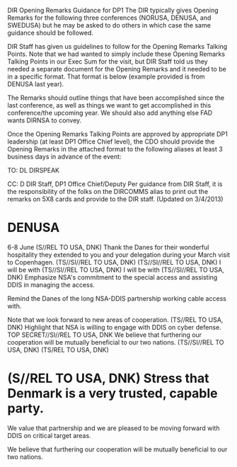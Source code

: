 DIR Opening Remarks Guidance for DP1
The DIR typically gives Opening Remarks for the following three conferences (NORUSA, DENUSA, and SWEDUSA) but he may be asked to do others in which case the same guidance should be followed.

DIR Staff has given us guidelines to follow for the Opening Remarks Talking Points. Note that we had wanted to simply include these Opening Remarks Talking Points in our Exec Sum for the visit, but DIR Staff told us they needed a separate document for the Opening Remarks and it needed to be in a specific format. That format is below (example provided is from DENUSA last year).

The Remarks should outline things that have been accomplished since the last conference, as well as things we want to get accomplished in this conference/the upcoming year. We should also add anything else FAD wants DIRNSA to convey.

Once the Opening Remarks Talking Points are approved by appropriate DP1 leadership (at least DP1 Office Chief level), the CDO should provide the Opening Remarks in the attached format to the following aliases at least 3 business days in advance of the event:

TO: DL DIRSPEAK

CC: D DIR Staff, DP1 Office Chief/Deputy
Per guidance from DIR Staff, it is the responsibility of the folks on the DIRCOMMS alias to print out the remarks on 5X8 cards and provide to the DIR staff.
(Updated on 3/4/2013)
# DENUSA 

6-8 June
(S//REL TO USA, DNK) Thank the Danes for their wonderful hospitality they extended to you and your delegation during your March visit to Copenhagen.
(TS//SI//REL TO USA, DNK)
(TS//SI//REL TO USA, DNK) I will be with
(TS//SI//REL TO USA, DNK) I will be with
(TS//SI//REL TO USA, DNK) Emphasize NSA's commitment to the special access and assisting DDIS in managing the access.

Remind the Danes of the long NSA-DDIS partnership working cable access with.

Note that we look forward to new areas of cooperation.
(TS//REL TO USA, DNK) Highlight that NSA is willing to engage with DDIS on cyber defense.
TOP SECRET//SI//REL TO USA, DNK
We believe that furthering our cooperation will be mutually beneficial to our two nations.
(TS//SI//REL TO USA, DNK)
(TS/REL TO USA, DNK)

# (S//REL TO USA, DNK) Stress that Denmark is a very trusted, capable party. 

We value that partnership and we are pleased to be moving forward with DDIS on critical target areas.

We believe that furthering our cooperation will be mutually beneficial to our two nations.
